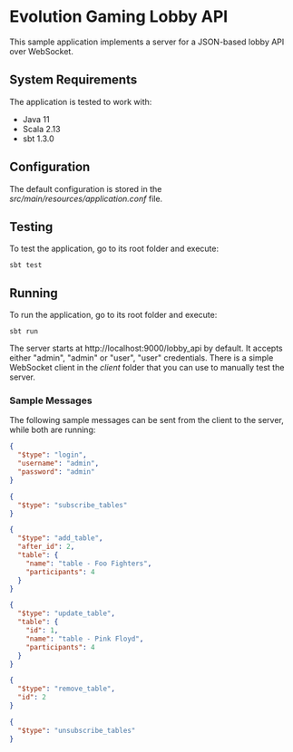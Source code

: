 # Evolution Gaming Lobby API

This sample application implements a server for a JSON-based lobby API over WebSocket.

## System Requirements

The application is tested to work with:

* Java 11
* Scala 2.13
* sbt 1.3.0

## Configuration

The default configuration is stored in the *src/main/resources/application.conf* file.

## Testing

To test the application, go to its root folder and execute:

    sbt test

## Running

To run the application, go to its root folder and execute:

    sbt run

The server starts at http://localhost:9000/lobby_api by default. It accepts either "admin", "admin" or
"user", "user" credentials. There is a simple WebSocket client in the *client* folder that you can use to
manually test the server.

### Sample Messages

The following sample messages can be sent from the client to the server, while both are running:

```json
{
  "$type": "login",
  "username": "admin",
  "password": "admin"
}
```

```json
{
  "$type": "subscribe_tables"
}
```

```json
{
  "$type": "add_table",
  "after_id": 2,
  "table": {
    "name": "table - Foo Fighters",
    "participants": 4
  }
}
```

```json
{
  "$type": "update_table",
  "table": {
    "id": 1,
    "name": "table - Pink Floyd",
    "participants": 4
  }
}
```

```json
{
  "$type": "remove_table",
  "id": 2
}
```

```json
{
  "$type": "unsubscribe_tables"
}
```
